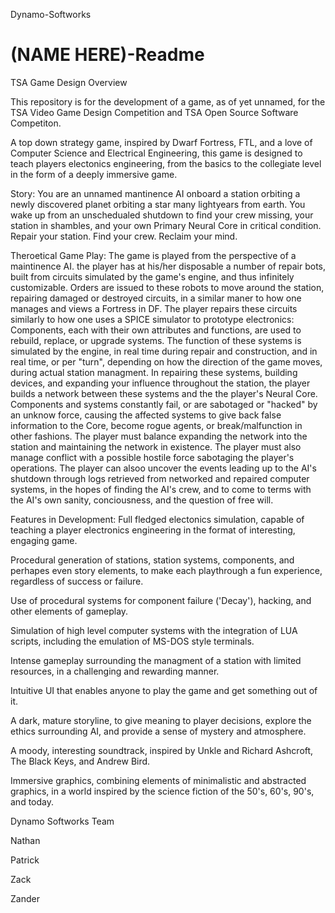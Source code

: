 Dynamo-Softworks

(NAME HERE)-Readme
================

TSA Game Design Overview

This repository is for the development of a game, as of yet unnamed, for the TSA Video Game Design Competition and TSA Open Source Software Competiton.

A top down strategy game, inspired by Dwarf Fortress, FTL, and a love of Computer Science and Electrical Engineering, this game is designed to teach players electonics engineering, from the basics to the collegiate level in the form of a deeply immersive game.

Story:
  You are an unnamed mantinence AI onboard a station orbiting a newly discovered planet orbiting a star many lightyears from earth. You wake up from an unschedualed shutdown to find your crew missing, your station in shambles, and your own Primary Neural Core in critical condition. Repair your station. Find your crew. Reclaim your mind.
  
Theroetical Game Play:
  The game is played from the perspective of a maintinence AI. the player has at his/her disposable a number of repair bots, built from circuits simulated by the game's engine, and thus infinitely customizable. Orders are issued to these robots to move around the station, repairing damaged or destroyed circuits, in a similar maner to how one manages and views a Fortress in DF. The player repairs these circuits similarly to how one uses a SPICE simulator to prototype electronics: Components, each with their own attributes and functions, are used to rebuild, replace, or upgrade systems. The function of these systems is simulated by the engine, in real time during repair and construction, and in real time, or per "turn", depending on how the direction of the game moves, during actual station managment. In repairing these systems, building devices, and expanding your influence throughout the station, the player builds a network between these systems and the the player's Neural Core.  Components and systems constantly fail, or are sabotaged or "hacked" by an unknow force, causing the affected systems to give back false information to the Core, become rogue agents, or break/malfunction in other fashions. The player must balance expanding the network into the station and maintaining the network in existence. The player must also manage conflict with a possible hostile force sabotaging the player's operations. The player can alsoo uncover the events leading up to the AI's shutdown through logs retrieved from networked and repaired computer systems, in the hopes of finding the AI's crew, and to come to terms with the AI's own sanity, conciousness, and the question of free will.
  
Features in Development:
  Full fledged electonics simulation, capable of teaching a player electronics engineering in the format of interesting,     engaging game.
  
  Procedural generation of stations, station systems, components, and perhapes even story elements, to make each playthrough a fun experience, regardless of success or failure.
  
  Use of procedural systems for component failure ('Decay'), hacking, and other elements of gameplay.
  
  Simulation of high level computer systems with the integration of LUA scripts, including the emulation of MS-DOS style terminals.
  
  Intense gameplay surrounding the managment of a station with limited resources, in a challenging and rewarding manner.
  
  Intuitive UI that enables anyone to play the game and get something out of it.
  
  A dark, mature storyline, to give meaning to player decisions, explore the ethics surrounding AI, and provide a sense of mystery and atmosphere.
  
  A moody, interesting soundtrack, inspired by Unkle and Richard Ashcroft, The Black Keys, and Andrew Bird.
  
  Immersive graphics, combining elements of minimalistic and abstracted graphics, in a world inspired by the science fiction of the 50's, 60's, 90's, and today.
  
Dynamo Softworks Team

Nathan

Patrick

Zack

Zander
  
  
  
  
  
  
  
  
